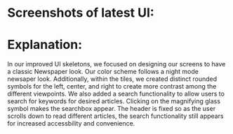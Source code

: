 # Screenshots of latest UI: 


# Explanation: 

In our improved UI skeletons, we focused on designing our screens to have a classic Newspaper look. Our color scheme follows a night mode newsaper look. Additionally, within the tiles, we created distinct rounded symbols for the left, center, and right to create more contrast among the different viewpoints. We also added a search functionality to allow users to search for keywords for desired articles. Clicking on the magnifying glass symbol makes the searchbox appear. The header is fixed so as the user scrolls down to read different articles, the search functionality still appears for increased accessbility and convenience. 

